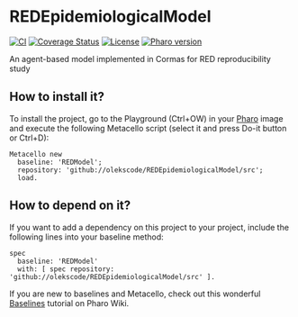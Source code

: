 # REDEpidemiologicalModel

[![CI](https://github.com/olekscode/REDEpidemiologicalModel/actions/workflows/test.yml/badge.svg)](https://github.com/olekscode/REDEpidemiologicalModel/actions/workflows/test.yml)
[![Coverage Status](https://coveralls.io/repos/github/olekscode/REDEpidemiologicalModel/badge.svg?branch=master)](https://coveralls.io/github/olekscode/REDEpidemiologicalModel?branch=master)
[![License](https://img.shields.io/badge/license-MIT-blue.svg)](https://raw.githubusercontent.com/olekscode/REDEpidemiologicalModel/master/LICENSE)
[![Pharo version](https://img.shields.io/badge/Pharo-9.0-%23aac9ff.svg)](https://pharo.org/download)

An agent-based model implemented in Cormas for RED reproducibility study

## How to install it?

To install the project, go to the Playground (Ctrl+OW) in your [Pharo](https://pharo.org/) image and execute the following Metacello script (select it and press Do-it button or Ctrl+D):

```Smalltalk
Metacello new
  baseline: 'REDModel';
  repository: 'github://olekscode/REDEpidemiologicalModel/src';
  load.
```

## How to depend on it?

If you want to add a dependency on this project to your project, include the following lines into your baseline method:

```Smalltalk
spec
  baseline: 'REDModel'
  with: [ spec repository: 'github://olekscode/REDEpidemiologicalModel/src' ].
```

If you are new to baselines and Metacello, check out this wonderful [Baselines](https://github.com/pharo-open-documentation/pharo-wiki/blob/master/General/Baselines.md) tutorial on Pharo Wiki.
